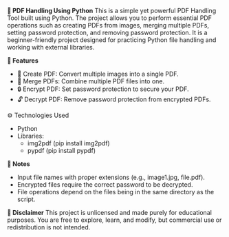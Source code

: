 **📄 PDF Handling Using Python**
This is a simple yet powerful PDF Handling Tool built using Python. The project allows you to perform essential PDF operations such as creating PDFs from images, merging multiple PDFs, setting password protection, and removing password protection. It is a beginner-friendly project designed for practicing Python file handling and working with external libraries.

**🚀 Features**
  - 📂 Create PDF: Convert multiple images into a single PDF.
  - 🔗 Merge PDFs: Combine multiple PDF files into one.
  - 🔒 Encrypt PDF: Set password protection to secure your PDF.
  - 🔓 Decrypt PDF: Remove password protection from encrypted PDFs.

⚙️ Technologies Used
  - Python
  - Libraries:
      - img2pdf (pip install img2pdf)
      - pypdf (pip install pypdf)

**📌 Notes**
  - Input file names with proper extensions (e.g., image1.jpg, file.pdf).
  - Encrypted files require the correct password to be decrypted.
  - File operations depend on the files being in the same directory as the script.

**📄 Disclaimer**
This project is unlicensed and made purely for educational purposes. You are free to explore, learn, and modify, but commercial use or redistribution is not intended.

